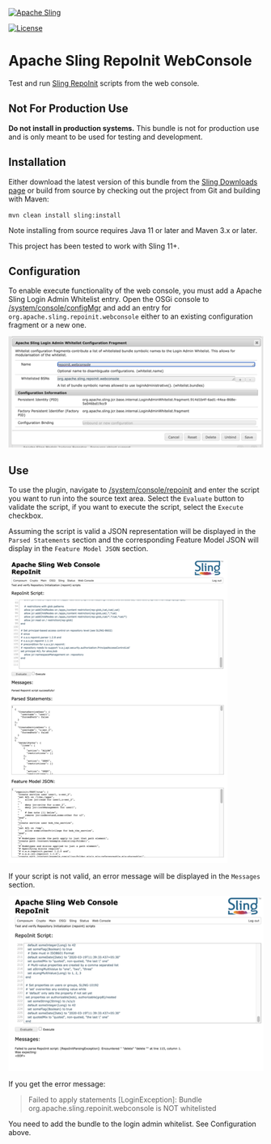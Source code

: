 [![Apache Sling](https://sling.apache.org/res/logos/sling.png)](https://sling.apache.org)

 [![License](https://img.shields.io/badge/License-Apache%202.0-blue.svg)](https://www.apache.org/licenses/LICENSE-2.0)

# Apache Sling RepoInit WebConsole

Test and run [Sling RepoInit](https://sling.apache.org/documentation/bundles/repository-initialization.html) scripts from the web console.

## Not For Production Use

**Do not install in production systems.** This bundle is not for production use and is only meant to be used for testing and development. 

## Installation

Either download the latest version of this bundle from the [Sling Downloads page](https://sling.apache.org/downloads.cgi) or build from source by checking out the project from Git and building with Maven:

`mvn clean install sling:install`

Note installing from source requires Java 11 or later and Maven 3.x or later.

This project has been tested to work with Sling 11+.

## Configuration

To enable execute functionality of the web console, you must add a Apache Sling Login Admin Whitelist entry. Open the OSGi console to [/system/console/configMgr](http://localhost:8080/system/console/configMgr) and add an entry for `org.apache.sling.repoinit.webconsole` either to an existing configuration fragment or a new one.

![Configuring the Whitelist](docs/Configure-Whitelist.png)

## Use

To use the plugin, navigate to [/system/console/repoinit](http://localhost:8080/system/console/repoinit) and enter the script you want to run into the source text area. Select the `Evaluate` button to validate the script, if you want to execute the script, select the `Execute` checkbox.

Assuming the script is valid a JSON representation will be displayed in the `Parsed Statements` section and the corresponding Feature Model JSON will display in the `Feature Model JSON` section.

![Evaluating a RepoInit Statement](docs/Evaluate.png)

If your script is not valid, an error message will be displayed in the `Messages` section. 

![Example Error Message](docs/Error.png)

If you get the error message:

> Failed to apply statements [LoginException]: Bundle org.apache.sling.repoinit.webconsole is NOT whitelisted

You need to add the bundle to the login admin whitelist. See Configuration above.